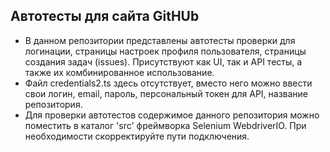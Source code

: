 ## Автотесты для сайта GitHUb
- В данном репозитории представлены автотесты проверки для логинации, страницы настроек профиля пользователя, страницы создания задач (issues). Присутствуют как UI, так и API тесты, а также их комбинированное использование. 
- Файл credentials2.ts здесь отсутствует, вместо него можно ввести свои логин, email, пароль, персональный токен для API, название репозитория. 
- Для проверки автотестов содержимое данного репозитория можно поместить в каталог 'src' фреймворка Selenium WebdriverIO. При необходимости скорректируйте пути подключения.
